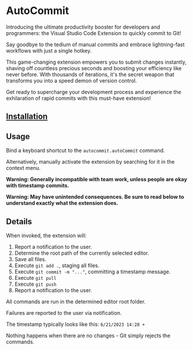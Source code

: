 # AutoCommit

Introducing the ultimate productivity booster for developers and programmers: the Visual Studio Code Extension to quickly commit to Git!

Say goodbye to the tedium of manual commits and embrace lightning-fast workflows with just a single hotkey.

This game-changing extension empowers you to submit changes instantly, shaving off countless precious seconds and boosting your efficiency like never before. With thousands of iterations, it's the secret weapon that transforms you into a speed demon of version control.

Get ready to supercharge your development process and experience the exhilaration of rapid commits with this must-have extension!

## [Installation](https://marketplace.visualstudio.com/items?itemName=Eshnek.auto-commit-eshnek&ssr=false)

## Usage

Bind a keyboard shortcut to the `autocommit.autoCommit` command.

Alternatively, manually activate the extension by searching for it in the context menu.

**Warning: Generally incompatible with team work, unless people are okay with timestamp commits.**

**Warning: May have unintended consequences. Be sure to read below to understand exactly what the extension does.**

## Details

When invoked, the extension will:
1. Report a notification to the user.
1. Determine the root path of the currently selected editor.
1. Save all files.
1. Execute `git add .`, staging all files.
1. Execute `git commit -m "..."`, committing a timestamp message.
1. Execute `git pull`
1. Execute `git push`
1. Report a notification to the user.

All commands are run in the determined editor root folder.

Failures are reported to the user via notification.

The timestamp typically looks like this: `6/21/2023 14:28 +`

Nothing happens when there are no changes - Git simply rejects the commands.
